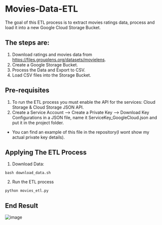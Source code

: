 # Movies-Data-ETL

The goal of this ETL process is to extract movies ratings data, process and load it into a new Google Cloud Storage Bucket. 

## The steps are:
1. Download ratings and movies data from https://files.grouplens.org/datasets/movielens.
2. Create a Google Storage Bucket.
3. Process the Data and Export to CSV.
4. Load CSV files into the Storage Bucket.

## Pre-requisites
1. To run the ETL process you must enable the API for the services: Cloud Storage & Cloud Storage JSON API.
2. Create a Service Account --> Create a Private Key --> Download Key Configurations in a JSON file, name it ServiceKey_GoogleCloud.json and put it in the project folder.
  - You can find an example of this file in the repository(I wont show my actual private key details).

## Applying The ETL Process
1. Download Data:
  ```
  bash download_data.sh
  ```
2. Run the ETL process
  ```
  python movies_etl.py
  ```

## End Result

![image](https://user-images.githubusercontent.com/65648983/192589738-4296b410-48b6-44f9-93f0-64b26e459fd8.png)

